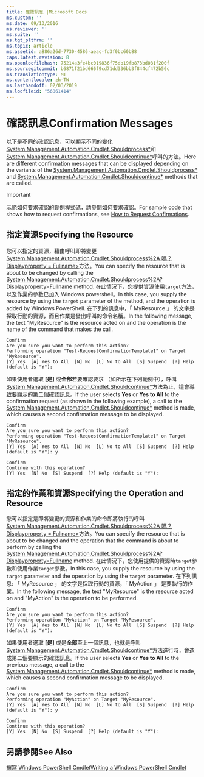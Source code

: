 ```yaml
---
title: 確認訊息 |Microsoft Docs
ms.custom: ''
ms.date: 09/13/2016
ms.reviewer: ''
ms.suite: ''
ms.tgt_pltfrm: ''
ms.topic: article
ms.assetid: a886a26d-7730-4586-aeac-fd3f0bc60b88
caps.latest.revision: 8
ms.openlocfilehash: 75214a3fe4bc019836f75db19fb873bd081f200f
ms.sourcegitcommit: b6871f21bd666f9cd71dd336bb3f844cf472b56c
ms.translationtype: MT
ms.contentlocale: zh-TW
ms.lasthandoff: 02/03/2019
ms.locfileid: "56861414"
---
```

# <a name="confirmation-messages"></a><span data-ttu-id="693ff-102">確認訊息</span><span class="sxs-lookup"><span data-stu-id="693ff-102">Confirmation Messages</span></span>

<span data-ttu-id="693ff-103">以下是不同的確認訊息，可以顯示不同的變化[System.Management.Automation.Cmdlet.Shouldprocess\*](/dotnet/api/System.Management.Automation.Cmdlet.ShouldProcess)和[System.Management.Automation.Cmdlet.Shouldcontinue\*](/dotnet/api/System.Management.Automation.Cmdlet.ShouldContinue)呼叫的方法。</span><span class="sxs-lookup"><span data-stu-id="693ff-103">Here are different confirmation messages that can be displayed depending on the variants of the [System.Management.Automation.Cmdlet.Shouldprocess\*](/dotnet/api/System.Management.Automation.Cmdlet.ShouldProcess) and [System.Management.Automation.Cmdlet.Shouldcontinue\*](/dotnet/api/System.Management.Automation.Cmdlet.ShouldContinue) methods that are called.</span></span>

> [!IMPORTANT]
> <span data-ttu-id="693ff-104">示範如何要求確認的範例程式碼，請參閱[如何要求確認](./how-to-request-confirmations.md)。</span><span class="sxs-lookup"><span data-stu-id="693ff-104">For sample code that shows how to request confirmations, see [How to Request Confirmations](./how-to-request-confirmations.md).</span></span>

## <a name="specifying-the-resource"></a><span data-ttu-id="693ff-105">指定資源</span><span class="sxs-lookup"><span data-stu-id="693ff-105">Specifying the Resource</span></span>

<span data-ttu-id="693ff-106">您可以指定的資源，藉由呼叫即將變更[System.Management.Automation.Cmdlet.Shouldprocess%2A 嗎？Displayproperty = Fullname>](/dotnet/api/System.Management.Automation.Cmdlet.ShouldProcess?view=powershellsdk-1.1.0)方法。</span><span class="sxs-lookup"><span data-stu-id="693ff-106">You can specify the resource that is about to be changed by calling the [System.Management.Automation.Cmdlet.Shouldprocess%2A?Displayproperty=Fullname](/dotnet/api/System.Management.Automation.Cmdlet.ShouldProcess?view=powershellsdk-1.1.0) method.</span></span> <span data-ttu-id="693ff-107">在此情況下，您提供資源使用`target`方法，以及作業的參數已加入 Windows powershell。</span><span class="sxs-lookup"><span data-stu-id="693ff-107">In this case, you supply the resource by using the `target` parameter of the method, and the operation is added by Windows PowerShell.</span></span> <span data-ttu-id="693ff-108">在下列的訊息中，「 MyResource 」 的文字是採取行動的資源，而且作業是發出呼叫的命令名稱。</span><span class="sxs-lookup"><span data-stu-id="693ff-108">In the following message, the text "MyResource" is the resource acted on and the operation is the name of the command that makes the call.</span></span>

```output
Confirm
Are you sure you want to perform this action?
Performing operation "Test-RequestConfirmationTemplate1" on Target "MyResource".
[Y] Yes  [A] Yes to All  [N] No  [L] No to All  [S] Suspend  [?] Help (default is "Y"):
```

<span data-ttu-id="693ff-109">如果使用者選取 **[是]** 或**全部**若要確認要求 （如所示在下列範例中），呼叫[System.Management.Automation.Cmdlet.Shouldcontinue\*](/dotnet/api/System.Management.Automation.Cmdlet.ShouldContinue)方法為止，這會導致要顯示的第二個確認訊息。</span><span class="sxs-lookup"><span data-stu-id="693ff-109">If the user selects **Yes** or **Yes to All** to the confirmation request (as shown in the following example), a call to the [System.Management.Automation.Cmdlet.Shouldcontinue\*](/dotnet/api/System.Management.Automation.Cmdlet.ShouldContinue) method is made, which causes a second confirmation message to be displayed.</span></span>

```output
Confirm
Are you sure you want to perform this action?
Performing operation "Test-RequestConfirmationTemplate1" on Target "MyResource".
[Y] Yes  [A] Yes to All  [N] No  [L] No to All  [S] Suspend  [?] Help (default is "Y"): y

Confirm
Continue with this operation?
[Y] Yes  [N] No  [S] Suspend  [?] Help (default is "Y"):
```

## <a name="specifying-the-operation-and-resource"></a><span data-ttu-id="693ff-110">指定的作業和資源</span><span class="sxs-lookup"><span data-stu-id="693ff-110">Specifying the Operation and Resource</span></span>

<span data-ttu-id="693ff-111">您可以指定是即將變更的資源和作業的命令即將執行的呼叫[System.Management.Automation.Cmdlet.Shouldprocess%2A 嗎？Displayproperty = Fullname>](/dotnet/api/System.Management.Automation.Cmdlet.ShouldProcess?view=powershellsdk-1.1.0)方法。</span><span class="sxs-lookup"><span data-stu-id="693ff-111">You can specify the resource that is about to be changed and the operation that the command is about to perform by calling the [System.Management.Automation.Cmdlet.Shouldprocess%2A?Displayproperty=Fullname](/dotnet/api/System.Management.Automation.Cmdlet.ShouldProcess?view=powershellsdk-1.1.0) method.</span></span> <span data-ttu-id="693ff-112">在此情況下，您使用提供的資源時`target`參數和使用作業`target`參數。</span><span class="sxs-lookup"><span data-stu-id="693ff-112">In this case, you supply the resource by using the `target` parameter and the operation by using the `target` parameter.</span></span> <span data-ttu-id="693ff-113">在下列訊息: 「 MyResource 」 的文字是採取行動的資源，「 MyAction 」 是要執行的作業。</span><span class="sxs-lookup"><span data-stu-id="693ff-113">In the following message, the text "MyResource" is the resource acted on and "MyAction" is the operation to be performed.</span></span>

```output
Confirm
Are you sure you want to perform this action?
Performing operation "MyAction" on Target "MyResource".
[Y] Yes  [A] Yes to All  [N] No  [L] No to All  [S] Suspend  [?] Help (default is "Y"):
```

<span data-ttu-id="693ff-114">如果使用者選取 **[是]** 或是**全部**至上一個訊息，也就是呼叫[System.Management.Automation.Cmdlet.Shouldcontinue\*](/dotnet/api/System.Management.Automation.Cmdlet.ShouldContinue)方法進行時，會造成第二個要顯示的確認訊息。</span><span class="sxs-lookup"><span data-stu-id="693ff-114">If the user selects **Yes** or **Yes to All** to the previous message, a call to the [System.Management.Automation.Cmdlet.Shouldcontinue\*](/dotnet/api/System.Management.Automation.Cmdlet.ShouldContinue) method is made, which causes a second confirmation message to be displayed.</span></span>

```output
Confirm
Are you sure you want to perform this action?
Performing operation "MyAction" on Target "MyResource".
[Y] Yes  [A] Yes to All  [N] No  [L] No to All  [S] Suspend  [?] Help (default is "Y"): y

Confirm
Continue with this operation?
[Y] Yes  [N] No  [S] Suspend  [?] Help (default is "Y"):
```

## <a name="see-also"></a><span data-ttu-id="693ff-115">另請參閱</span><span class="sxs-lookup"><span data-stu-id="693ff-115">See Also</span></span>

[<span data-ttu-id="693ff-116">撰寫 Windows PowerShell Cmdlet</span><span class="sxs-lookup"><span data-stu-id="693ff-116">Writing a Windows PowerShell Cmdlet</span></span>](./writing-a-windows-powershell-cmdlet.md)
